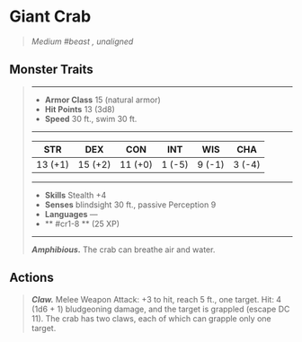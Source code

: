 # Giant Crab
>*Medium #beast , unaligned*
## Monster Traits
>___
>- **Armor Class** 15 (natural armor)
>- **Hit Points** 13 (3d8)
>- **Speed** 30 ft., swim 30 ft.
>___
>|STR|DEX|CON|INT|WIS|CHA|
>|:---:|:---:|:---:|:---:|:---:|:---:|
>|13 (+1)|15 (+2)|11 (+0)|1 (-5)|9 (-1)|3 (-4)|
>___
>- **Skills** Stealth +4
>- **Senses** blindsight 30 ft., passive Perception 9
>- **Languages** —
>- ** #cr1-8 ** (25 XP)
>___
>***Amphibious.*** The crab can breathe air and water.  
>
## Actions
>***Claw.*** Melee Weapon Attack: +3 to hit, reach 5 ft., one target. Hit: 4 (1d6 + 1) bludgeoning damage, and the target is grappled (escape DC 11). The crab has two claws, each of which can grapple only one target.